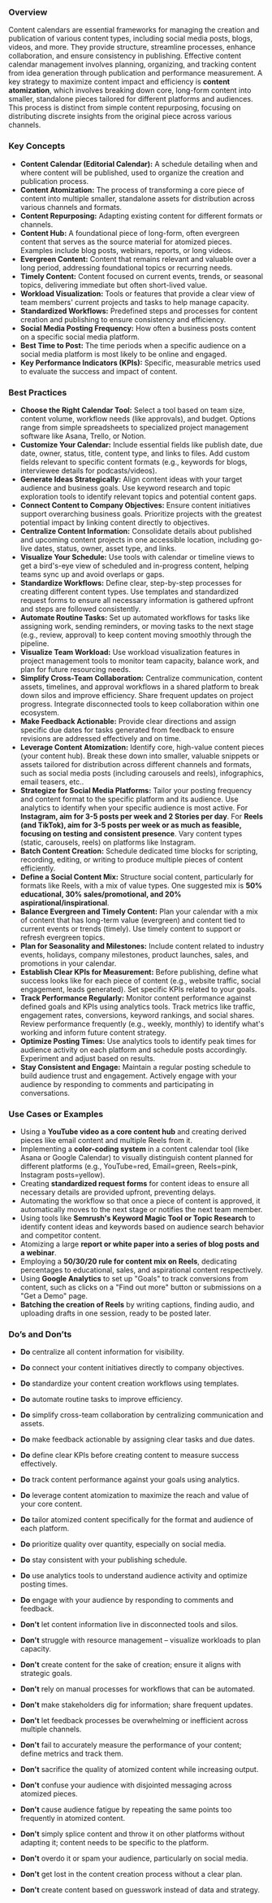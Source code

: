 ### Overview

Content calendars are essential frameworks for managing the creation and publication of various content types, including social media posts, blogs, videos, and more. They provide structure, streamline processes, enhance collaboration, and ensure consistency in publishing. Effective content calendar management involves planning, organizing, and tracking content from idea generation through publication and performance measurement. A key strategy to maximize content impact and efficiency is **content atomization**, which involves breaking down core, long-form content into smaller, standalone pieces tailored for different platforms and audiences. This process is distinct from simple content repurposing, focusing on distributing discrete insights from the original piece across various channels.

### Key Concepts

*   **Content Calendar (Editorial Calendar):** A schedule detailing when and where content will be published, used to organize the creation and publication process.
*   **Content Atomization:** The process of transforming a core piece of content into multiple smaller, standalone assets for distribution across various channels and formats.
*   **Content Repurposing:** Adapting existing content for different formats or channels.
*   **Content Hub:** A foundational piece of long-form, often evergreen content that serves as the source material for atomized pieces. Examples include blog posts, webinars, reports, or long videos.
*   **Evergreen Content:** Content that remains relevant and valuable over a long period, addressing foundational topics or recurring needs.
*   **Timely Content:** Content focused on current events, trends, or seasonal topics, delivering immediate but often short-lived value.
*   **Workload Visualization:** Tools or features that provide a clear view of team members' current projects and tasks to help manage capacity.
*   **Standardized Workflows:** Predefined steps and processes for content creation and publishing to ensure consistency and efficiency.
*   **Social Media Posting Frequency:** How often a business posts content on a specific social media platform.
*   **Best Time to Post:** The time periods when a specific audience on a social media platform is most likely to be online and engaged.
*   **Key Performance Indicators (KPIs):** Specific, measurable metrics used to evaluate the success and impact of content.

### Best Practices

*   **Choose the Right Calendar Tool:** Select a tool based on team size, content volume, workflow needs (like approvals), and budget. Options range from simple spreadsheets to specialized project management software like Asana, Trello, or Notion.
*   **Customize Your Calendar:** Include essential fields like publish date, due date, owner, status, title, content type, and links to files. Add custom fields relevant to specific content formats (e.g., keywords for blogs, interviewee details for podcasts/videos).
*   **Generate Ideas Strategically:** Align content ideas with your target audience and business goals. Use keyword research and topic exploration tools to identify relevant topics and potential content gaps.
*   **Connect Content to Company Objectives:** Ensure content initiatives support overarching business goals. Prioritize projects with the greatest potential impact by linking content directly to objectives.
*   **Centralize Content Information:** Consolidate details about published and upcoming content projects in one accessible location, including go-live dates, status, owner, asset type, and links.
*   **Visualize Your Schedule:** Use tools with calendar or timeline views to get a bird's-eye view of scheduled and in-progress content, helping teams sync up and avoid overlaps or gaps.
*   **Standardize Workflows:** Define clear, step-by-step processes for creating different content types. Use templates and standardized request forms to ensure all necessary information is gathered upfront and steps are followed consistently.
*   **Automate Routine Tasks:** Set up automated workflows for tasks like assigning work, sending reminders, or moving tasks to the next stage (e.g., review, approval) to keep content moving smoothly through the pipeline.
*   **Visualize Team Workload:** Use workload visualization features in project management tools to monitor team capacity, balance work, and plan for future resourcing needs.
*   **Simplify Cross-Team Collaboration:** Centralize communication, content assets, timelines, and approval workflows in a shared platform to break down silos and improve efficiency. Share frequent updates on project progress. Integrate disconnected tools to keep collaboration within one ecosystem.
*   **Make Feedback Actionable:** Provide clear directions and assign specific due dates for tasks generated from feedback to ensure revisions are addressed effectively and on time.
*   **Leverage Content Atomization:** Identify core, high-value content pieces (your content hub). Break these down into smaller, valuable snippets or assets tailored for distribution across different channels and formats, such as social media posts (including carousels and reels), infographics, email teasers, etc..
*   **Strategize for Social Media Platforms:** Tailor your posting frequency and content format to the specific platform and its audience. Use analytics to identify when your specific audience is most active. For **Instagram, aim for 3-5 posts per week and 2 Stories per day**. For **Reels (and TikTok), aim for 3-5 posts per week or as much as feasible, focusing on testing and consistent presence**. Vary content types (static, carousels, reels) on platforms like Instagram.
*   **Batch Content Creation:** Schedule dedicated time blocks for scripting, recording, editing, or writing to produce multiple pieces of content efficiently.
*   **Define a Social Content Mix:** Structure social content, particularly for formats like Reels, with a mix of value types. One suggested mix is **50% educational, 30% sales/promotional, and 20% aspirational/inspirational**.
*   **Balance Evergreen and Timely Content:** Plan your calendar with a mix of content that has long-term value (evergreen) and content tied to current events or trends (timely). Use timely content to support or refresh evergreen topics.
*   **Plan for Seasonality and Milestones:** Include content related to industry events, holidays, company milestones, product launches, sales, and promotions in your calendar.
*   **Establish Clear KPIs for Measurement:** Before publishing, define what success looks like for each piece of content (e.g., website traffic, social engagement, leads generated). Set specific KPIs related to your goals.
*   **Track Performance Regularly:** Monitor content performance against defined goals and KPIs using analytics tools. Track metrics like traffic, engagement rates, conversions, keyword rankings, and social shares. Review performance frequently (e.g., weekly, monthly) to identify what's working and inform future content strategy.
*   **Optimize Posting Times:** Use analytics tools to identify peak times for audience activity on each platform and schedule posts accordingly. Experiment and adjust based on results.
*   **Stay Consistent and Engage:** Maintain a regular posting schedule to build audience trust and engagement. Actively engage with your audience by responding to comments and participating in conversations.

### Use Cases or Examples

*   Using a **YouTube video as a core content hub** and creating derived pieces like email content and multiple Reels from it.
*   Implementing a **color-coding system** in a content calendar tool (like Asana or Google Calendar) to visually distinguish content planned for different platforms (e.g., YouTube=red, Email=green, Reels=pink, Instagram posts=yellow).
*   Creating **standardized request forms** for content ideas to ensure all necessary details are provided upfront, preventing delays.
*   Automating the workflow so that once a piece of content is approved, it automatically moves to the next stage or notifies the next team member.
*   Using tools like **Semrush's Keyword Magic Tool or Topic Research** to identify content ideas and keywords based on audience search behavior and competitor content.
*   Atomizing a large **report or white paper into a series of blog posts and a webinar**.
*   Employing a **50/30/20 rule for content mix on Reels**, dedicating percentages to educational, sales, and aspirational content respectively.
*   Using **Google Analytics** to set up "Goals" to track conversions from content, such as clicks on a "Find out more" button or submissions on a "Get a Demo" page.
*   **Batching the creation of Reels** by writing captions, finding audio, and uploading drafts in one session, ready to be posted later.

### Do’s and Don’ts

*   **Do** centralize all content information for visibility.
*   **Do** connect your content initiatives directly to company objectives.
*   **Do** standardize your content creation workflows using templates.
*   **Do** automate routine tasks to improve efficiency.
*   **Do** simplify cross-team collaboration by centralizing communication and assets.
*   **Do** make feedback actionable by assigning clear tasks and due dates.
*   **Do** define clear KPIs before creating content to measure success effectively.
*   **Do** track content performance against your goals using analytics.
*   **Do** leverage content atomization to maximize the reach and value of your core content.
*   **Do** tailor atomized content specifically for the format and audience of each platform.
*   **Do** prioritize quality over quantity, especially on social media.
*   **Do** stay consistent with your publishing schedule.
*   **Do** use analytics tools to understand audience activity and optimize posting times.
*   **Do** engage with your audience by responding to comments and feedback.

*   **Don't** let content information live in disconnected tools and silos.
*   **Don't** struggle with resource management – visualize workloads to plan capacity.
*   **Don't** create content for the sake of creation; ensure it aligns with strategic goals.
*   **Don't** rely on manual processes for workflows that can be automated.
*   **Don't** make stakeholders dig for information; share frequent updates.
*   **Don't** let feedback processes be overwhelming or inefficient across multiple channels.
*   **Don't** fail to accurately measure the performance of your content; define metrics and track them.
*   **Don't** sacrifice the quality of atomized content while increasing output.
*   **Don't** confuse your audience with disjointed messaging across atomized pieces.
*   **Don't** cause audience fatigue by repeating the same points too frequently in atomized content.
*   **Don't** simply splice content and throw it on other platforms without adapting it; content needs to be specific to the platform.
*   **Don't** overdo it or spam your audience, particularly on social media.
*   **Don't** get lost in the content creation process without a clear plan.
*   **Don't** create content based on guesswork instead of data and strategy.